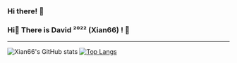 ### Hi there! 👋
### Hi👋 There is David ²⁰²² (Xian66) ! 👋
-----
![Xian66's GitHub stats](https://github-readme-stats.vercel.app/api?username=xianyongjian080402&show_icons=true&theme=tokyonight&count_private=true) [![Top Langs](https://github-readme-stats.vercel.app/api/top-langs/?username=xianyongjian080402&layout=compact&langs_count=8)](https://github.com/anuraghazra/github-readme-stats)
<!--
**Xian66/Xian66** is a ✨ _special_ ✨ repository because its `README.md` (this file) appears on your GitHub profile.

Here are some ideas to get you started:

- 🔭 I’m currently working on ...
- 🌱 I’m currently learning ...
- 👯 I’m looking to collaborate on ...
- 🤔 I’m looking for help with ...
- 💬 Ask me about ...
- 📫 How to reach me: ...
- 😄 Pronouns: ...
- ⚡ Fun fact: ...
-->